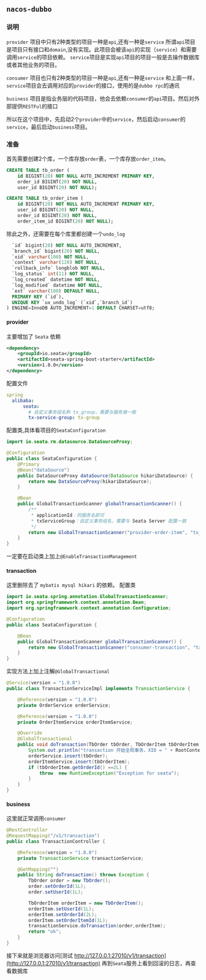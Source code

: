 
## `nacos-dubbo`

### 说明
`provider` 项目中只有2种类型的项目一种是`api`,还有一种是`service`
所谓`api`项目是项目只有接口和`domain`,没有实现。此项目会被该`api`的实现（`service`）和需要调用`service`的项目依赖。
`service`项目是实现`api`项目的项目一般是去操作数据库或者其他业务的项目。

`consumer` 项目也只有2种类型的项目一种是`api`,还有一种是`service`
和上面一样，`service`项目会去调用对应的`provider`的接口，使用的是`dubbo rpc`的通讯

`business` 项目是指业务层的代码项目，他会去依赖`consumer`的`api`项目。然后对外部提供`RESTFul`的接口

所以在这个项目中，先启动2个`provider`中的`service`，然后启动`consumer`的`service`，最后启动`business`项目。

### 准备
首先需要创建2个库，一个库存放`order`表，一个库存放`order_item`。
~~~sql 
CREATE TABLE tb_order (
    id BIGINT(20) NOT NULL AUTO_INCREMENT PRIMARY KEY, 
    order_id BIGINT(20) NOT NULL, 
    user_id BIGINT(20) NOT NULL);
~~~
~~~sql 
CREATE TABLE tb_order_item (
    id BIGINT(20) NOT NULL AUTO_INCREMENT PRIMARY KEY, 
    user_id BIGINT(20) NOT NULL, 
    order_id BIGINT(20) NOT NULL, 
    order_item_id BIGINT(20) NOT NULL);
~~~
除此之外，还需要在每个库里都创建一个`undo_log`
~~~sql 
  `id` bigint(20) NOT NULL AUTO_INCREMENT,
  `branch_id` bigint(20) NOT NULL,
  `xid` varchar(100) NOT NULL,
  `context` varchar(128) NOT NULL,
  `rollback_info` longblob NOT NULL,
  `log_status` int(11) NOT NULL,
  `log_created` datetime NOT NULL,
  `log_modified` datetime NOT NULL,
  `ext` varchar(100) DEFAULT NULL,
  PRIMARY KEY (`id`),
  UNIQUE KEY `ux_undo_log` (`xid`,`branch_id`)
) ENGINE=InnoDB AUTO_INCREMENT=1 DEFAULT CHARSET=utf8;
~~~

#### provider
主要增加了 `Seata` 依赖
~~~xml 
<dependency>
    <groupId>io.seata</groupId>
    <artifactId>seata-spring-boot-starter</artifactId>
    <version>1.0.0</version>
</dependency>
~~~
配置文件
~~~yaml 
spring
  alibaba:
      seata:
        # 自定义事务组名称 tx_group，需要与服务端一致
        tx-service-group: tx-group
~~~
配置类,具体看项目的`SeataConfiguration`
~~~java 
import io.seata.rm.datasource.DataSourceProxy;

@Configuration
public class SeataConfiguration {
    @Primary
    @Bean("dataSource")
    public DataSourceProxy dataSource(DataSource hikariDataSource) {
        return new DataSourceProxy(hikariDataSource);
    }

    @Bean
    public GlobalTransactionScanner globalTransactionScanner() {
        /**
         * applicationId：同服务名即可
         * txServiceGroup：自定义事务组名，需要与 Seata Server 配置一致
         */
        return new GlobalTransactionScanner("provider-order-item", "tx_group");
    }
}
~~~
一定要在启动类上加上`@EnableTransactionManagement`

#### transaction
这里删除去了 `mybatis mysql hikari` 的依赖。
配置类
~~~java 
import io.seata.spring.annotation.GlobalTransactionScanner;
import org.springframework.context.annotation.Bean;
import org.springframework.context.annotation.Configuration;

@Configuration
public class SeataConfiguration {

    @Bean
    public GlobalTransactionScanner globalTransactionScanner() {
        return new GlobalTransactionScanner("consumer-transaction", "tx_group");
    }
}
~~~

实现方法上加上注解`@GlobalTransactional`
~~~java 
@Service(version = "1.0.0")
public class TransactionServiceImpl implements TransactionService {

    @Reference(version = "1.0.0")
    private OrderService orderService;

    @Reference(version = "1.0.0")
    private OrderItemService orderItemService;

    @Override
    @GlobalTransactional
    public void doTransaction(TbOrder tbOrder, TbOrderItem tbOrderItem) throws Exception {
        System.out.println("transaction 开始全局事务，XID = " + RootContext.getXID());
        orderService.insert(tbOrder);
        orderItemService.insert(tbOrderItem);
        if (tbOrderItem.getOrderId() ==2L) {
            throw  new RuntimeException("Exception for seata");
        }
    }
}
~~~

#### business
这里就正常调用`consumer`
~~~java 
@RestController
@RequestMapping("/v1/transaction")
public class TransactionController {

    @Reference(version = "1.0.0")
    private TransactionService transactionService;

    @GetMapping("")
    public String doTransaction() throws Exception {
        TbOrder order = new TbOrder();
        order.setOrderId(1L);
        order.setUserId(1L);

        TbOrderItem orderItem = new TbOrderItem();
        orderItem.setUserId(1L);
        orderItem.setOrderId(2L);
        orderItem.setOrderItemId(1L);
        transactionService.doTransaction(order,orderItem);
        return "ok";
    }
}
~~~

接下来就是浏览器访问[测试 http://127.0.0.1:27010/v1/transaction](http://127.0.0.1:27010/v1/transaction)
再到`Seata`服务上看到回滚的日志，再查看数据库